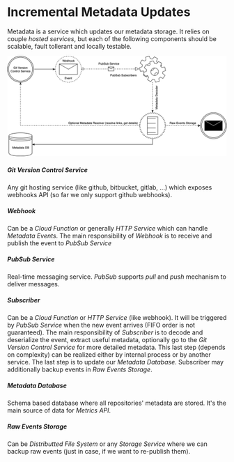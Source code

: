 # Incremental Metadata Updates

Metadata is a service which updates our metadata storage. It relies on couple _hosted services_, but each of the following components should be scalable, fault tollerant and locally testable. 

 <img src="architecture.png" name="architecture" width="640"/>

##### Git Version Control Service 
Any git hosting service (like github, bitbucket, gitlab, ...) which exposes webhooks API (so far we only support github webhooks).

##### Webhook 
Can be a _Cloud Function_ or generally _HTTP Service_ which can handle _Metadata Events_. The main responsibility of _Webhook_ is to receive and publish the event to _PubSub Service_

##### PubSub Service
Real-time messaging service. _PubSub_ supports _pull_ and _push_ mechanism to deliver messages.

##### Subscriber
Can be a _Cloud Function_ or _HTTP Service_ (like webhook). It will be triggered by _PubSub Service_ when the new event arrives (FIFO order is not guaranteed). The main responsibility of _Subscriber_ is to decode and deserialize the event, extract useful metadata, optionally go to the _Git Version Control Service_ for more detailed metadata. This last step (depends on complexity) can be realized either by internal process or by another service. The last step is to update our _Metadata Database_.
Subscriber may additionally backup events in _Raw Events Storage_.

##### Metadata Database
Schema based database where all repositories' metadata are stored. It's the main source of data for _Metrics API_.

##### Raw Events Storage
Can be _Distributted File System_ or any _Storage Service_ where we can backup raw events (just in case, if we want to re-publish them).
